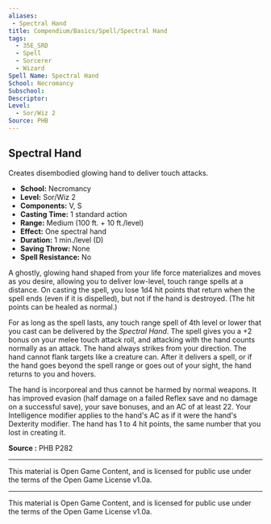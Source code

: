 ```yaml
---
aliases:
 - Spectral Hand
title: Compendium/Basics/Spell/Spectral Hand
tags:
  - 35E_SRD
  - Spell
  - Sorcerer
  - Wizard
Spell Name: Spectral Hand
School: Necromancy
Subschool:
Descriptor:
Level:
  - Sor/Wiz 2
Source: PHB
---
```


## Spectral Hand

Creates disembodied glowing hand to deliver touch attacks.

- **School:** Necromancy  
- **Level:** Sor/Wiz 2  
- **Components:** V, S  
- **Casting Time:** 1 standard action  
- **Range:** Medium (100 ft. + 10 ft./level)  
- **Effect:** One spectral hand  
- **Duration:** 1 min./level (D)  
- **Saving Throw:** None  
- **Spell Resistance:** No  

A ghostly, glowing hand shaped from your life force materializes and moves as you desire, allowing you to deliver low-level, touch range spells at a distance. On casting the spell, you lose 1d4 hit points that return when the spell ends (even if it is dispelled), but not if the hand is destroyed. (The hit points can be healed as normal.)

For as long as the spell lasts, any touch range spell of 4th level or lower that you cast can be delivered by the *Spectral Hand*. The spell gives you a +2 bonus on your melee touch attack roll, and attacking with the hand counts normally as an attack. The hand always strikes from your direction. The hand cannot flank targets like a creature can. After it delivers a spell, or if the hand goes beyond the spell range or goes out of your sight, the hand returns to you and hovers.

The hand is incorporeal and thus cannot be harmed by normal weapons. It has improved evasion (half damage on a failed Reflex save and no damage on a successful save), your save bonuses, and an AC of at least 22. Your Intelligence modifier applies to the hand's AC as if it were the hand's Dexterity modifier. The hand has 1 to 4 hit points, the same number that you lost in creating it.

**Source :** PHB P282

---



This material is Open Game Content, and is licensed for public use under  
the terms of the Open Game License v1.0a.

---

This material is Open Game Content, and is licensed for public use under the terms of the Open Game License v1.0a.
